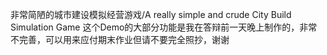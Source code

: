 非常简陋的城市建设模拟经营游戏/A really simple and crude City Build Simulation Game
这个Demo的大部分功能是我在答辩前一天晚上制作的，非常不完善，可以用来应付期末作业但请不要完全照抄，谢谢
